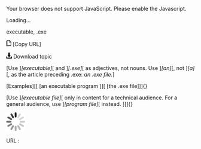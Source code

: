 Your browser does not support JavaScript. Please enable the Javascript.

Loading...

executable, .exe

![Copy URL](executable-exe_files/Copy.png) [Copy URL]

![Download](executable-exe_files/Download.png)
Download topic

[Use ]*[executable]*[ and ]*[.exe]*[ as adjectives, not nouns. Use ]*[an]*[, not ]*[a]*[, as the article preceding .exe: *an .exe file.*]

[Examples][[
[an executable program ]][
[the .exe file]]]{}

[Use ]*[executable file]*[ only in content for a technical audience. For a general audience, use ]*[program file]*[ instead. ][]{}

![In progress](executable-exe_files/activity-large.gif)

URL :


